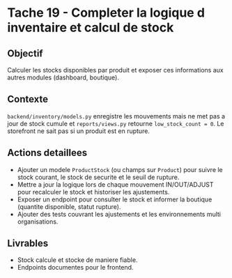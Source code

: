 # Tache 19 - Completer la logique d inventaire et calcul de stock

## Objectif
Calculer les stocks disponibles par produit et exposer ces informations aux autres modules (dashboard, boutique).

## Contexte
`backend/inventory/models.py` enregistre les mouvements mais ne met pas a jour de stock cumule et `reports/views.py` retourne `low_stock_count = 0`. Le storefront ne sait pas si un produit est en rupture.

## Actions detaillees
- Ajouter un modele `ProductStock` (ou champs sur `Product`) pour suivre le stock courant, le stock de securite et le seuil de rupture.
- Mettre a jour la logique lors de chaque mouvement IN/OUT/ADJUST pour recalculer le stock et historiser les ajustements.
- Exposer un endpoint pour consulter le stock et informer la boutique (quantite disponible, statut rupture).
- Ajouter des tests couvrant les ajustements et les environnements multi organisations.

## Livrables
- Stock calcule et stocke de maniere fiable.
- Endpoints documentes pour le frontend.
